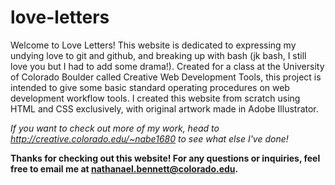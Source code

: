 # love-letters

Welcome to Love Letters! This website is dedicated to expressing my undying love to git and github, and breaking up with bash (jk bash, I still love you but I had to add some drama!). Created for a class at the University of Colorado Boulder called Creative Web Development Tools, this project is intended to give some basic standard operating procedures on web development workflow tools. I created this website from scratch using HTML and CSS exclusively, with original artwork made in Adobe Illustrator.

*If you want to check out more of my work, head to http://creative.colorado.edu/~nabe1680 to see what else I've done!*

**Thanks for checking out this website! For any questions or inquiries, feel free to email me at nathanael.bennett@colorado.edu.**
